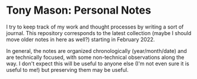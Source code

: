 # Tony Mason: Personal Notes

I try to keep track of my work and thought processes by writing a sort of
journal.  This repository corresponds to the latest collection (maybe I should
move older notes in here as well?) starting in February 2022.

In general, the notes are organized chronologically (year/month/date) and are
technically focused, with some non-technical observations along the way.  I
don't expect this will be useful to anyone else (I'm not even sure it is useful
to me!) but preserving them may be useful.
